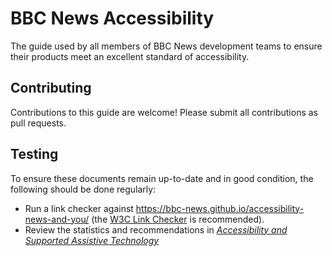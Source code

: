 # BBC News Accessibility

The guide used by all members of BBC News development teams to ensure their products meet an excellent standard of accessibility.

## Contributing

Contributions to this guide are welcome! Please submit all contributions as pull requests.

## Testing

To ensure these documents remain up-to-date and in good condition, the following should be done regularly:

- Run a link checker against https://bbc-news.github.io/accessibility-news-and-you/ (the [W3C Link Checker](https://validator.w3.org/checklink) is recommended).
- Review the statistics and recommendations in [_Accessibility and Supported Assistive Technology_](accessibility-and-supported-assistive-technology.md)
